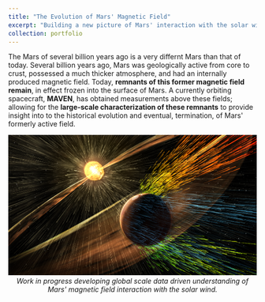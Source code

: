 ```yaml
---
title: "The Evolution of Mars' Magnetic Field"
excerpt: "Building a new picture of Mars' interaction with the solar wind."
collection: portfolio
---
```


The Mars of several billion years ago is a very differnt Mars than that of today. Several billion years ago, Mars was geologically active from core to crust, possessed a much thicker atmosphere, and had an internally produced magnetic field. Today, **remnants of this former magnetic field remain**, in effect frozen into the surface of Mars. A currently orbiting spacecraft, **MAVEN**, has obtained measurements above these fields; allowing for the **large-scale characterization of these remnants** to provide insight into to the historical evolution and eventual, termination, of Mars' formerly active field.   

<img src="../images/Maven_NASAGSFC.png" alt="Drawing" /> 

<center> <em> Work in progress developing global scale data driven understanding of Mars' magnetic field interaction with the solar wind.</a> </em> </center>
